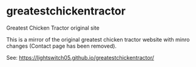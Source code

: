 # greatestchickentractor
Greatest Chicken Tractor original site

This is a mirror of the original greatest chicken tractor website with minro changes (Contact page has been removed).

See: https://lightswitch05.github.io/greatestchickentractor/
